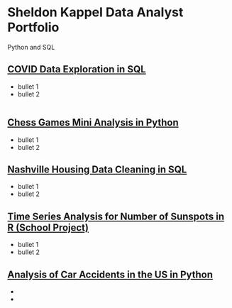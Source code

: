 # Sheldon Kappel Data Analyst Portfolio

Python and SQL

## [COVID Data Exploration in SQL](https://github.com/sheldonkappel/COVID_data_exploration)
* bullet 1
* bullet 2

<img src = "covid_photo.jpg" alt = "">

## [Chess Games Mini Analysis in Python](https://github.com/sheldonkappel/chess_mini_analysis)
* bullet 1
* bullet 2

## [Nashville Housing Data Cleaning in SQL](https://github.com/sheldonkappel/nashville_housing_data_cleaning/tree/main)
* bullet 1
* bullet 2

## [Time Series Analysis for Number of Sunspots in R (School Project)](https://github.com/sheldonkappel/sunspots_time_series_analysis)
* bullet 1
* bullet 2

## [Analysis of Car Accidents in the US in Python](https://github.com/sheldonkappel/us_car_accidents_mini_analysis)
*
*
